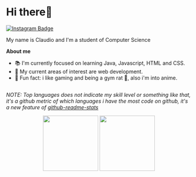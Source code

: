 # Hi there👋 

[![Instagram Badge](https://img.shields.io/badge/-Instagram-C13584?style=flat&logo=Instagram&logoColor=white)](https://www.instagram.com/claudinxch/)


My name is Claudio and I'm a student of Computer Science

**About me**

- 📚 I'm currently focused on learning Java, Javascript, HTML and CSS.
- 📌 My current areas of interest are web development.
- 📎 Fun fact: i like gaming and being a gym rat 💪, also i'm into anime.



##
*NOTE: Top languages does not indicate my skill level or something like that, it's a github metric of which languages i have the most code on github, it's a new feature of [github-readme-stats](https://github.com/anuraghazra/github-readme-stats)*
<div align="center">

<img height="150em" src="https://github-readme-stats.vercel.app/api/top-langs/?username=claudinxch&layout=compact&langs_count=7&theme=dracula"/> <img height="150em" src="https://github-readme-stats.vercel.app/api?username=claudinxch&show_icons=true&theme=dracula&include_all_commits=true&count_private=true"/>

</div>
